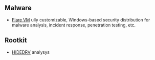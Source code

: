 ## Malware

 - [Flare VM](https://github.com/fireeye/flare-vm) ully customizable, Windows-based security distribution for malware analysis, incident response, penetration testing, etc.
 
## Rootkit
 - [HIDEDRV](http://www.sekoia.fr/blog/wp-content/uploads/2016/10/Rootkit-analysis-Use-case-on-HIDEDRV-v1.6.pdf) analysys
